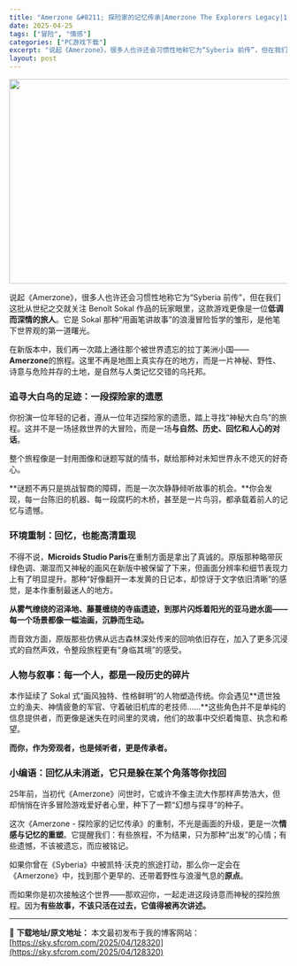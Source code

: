 ```yaml
---
title: "Amerzone &#8211; 探险家的记忆传承|Amerzone The Explorers Legacy|13.08G"
date: 2025-04-25
tags: ["冒险", "情感"]
categories: ["PC游戏下载"]
excerpt: "说起《Amerzone》，很多人也许还会习惯性地称它为“Syberia 前传”，但在我们这批从世纪之交就关注 Benoît Sokal 作品的玩家眼里，这款游戏更像是一位低调而深情的旅人。它是 Sokal 那种“用画笔讲故事”的浪漫冒险哲学的雏形，是他笔下世界观的第一道曙光。 在新版本中，我们再一次&hellip;"
layout: post
---
```


<img class="aligncenter size-full wp-image-128321" src="https://sky.sfcrom.com/wp-content/uploads/2025/04/2025042500012365.webp" alt="" width="660" height="370" />
<p class="" data-start="139" data-end="281">说起《Amerzone》，很多人也许还会习惯性地称它为“Syberia 前传”，但在我们这批从世纪之交就关注 Benoît Sokal 作品的玩家眼里，这款游戏更像是一位<strong data-start="224" data-end="236">低调而深情的旅人</strong>。它是 Sokal 那种“用画笔讲故事”的浪漫冒险哲学的雏形，是他笔下世界观的第一道曙光。</p>
<p class="" data-start="283" data-end="382">在新版本中，我们再一次踏上通往那个被世界遗忘的拉丁美洲小国——<strong data-start="314" data-end="326">Amerzone</strong>的旅程。这里不再是地图上真实存在的地方，而是一片神秘、野性、诗意与危险并存的土地，是自然与人类记忆交错的乌托邦。</p>

<h3 class="" data-start="384" data-end="405">追寻大白鸟的足迹：一段探险家的遗愿</h3>
<p class="" data-start="407" data-end="485">你扮演一位年轻的记者，遵从一位年迈探险家的遗愿，踏上寻找“神秘大白鸟”的旅程。这并不是一场拯救世界的大冒险，而是一场<strong data-start="465" data-end="484">与自然、历史、回忆和人心的对话</strong>。</p>
<p class="" data-start="487" data-end="525">整个旅程像是一封用图像和谜题写就的情书，献给那种对未知世界永不熄灭的好奇心。</p>
<p class="" data-start="527" data-end="604">**谜题不再只是挑战智商的障碍，而是一次次静静倾听故事的机会。**你会发现，每一台陈旧的机器、每一段腐朽的木桥，甚至是一片鸟羽，都承载着前人的记忆与遗憾。</p>

<h3 class="" data-start="606" data-end="624">环境重制：回忆，也能高清重现</h3>
<p class="" data-start="626" data-end="763">不得不说，<strong data-start="631" data-end="656">Microids Studio Paris</strong>在重制方面是拿出了真诚的。原版那种略带灰绿色调、潮湿而又神秘的画风在新版中被保留了下来，但画面分辨率和细节表现力上有了明显提升。那种“好像翻开一本发黄的日记本，却惊讶于文字依旧清晰”的感觉，是本作重制最迷人的地方。</p>
<p class="" data-start="765" data-end="823"><strong data-start="765" data-end="823">从雾气缭绕的沼泽地、藤蔓缠绕的寺庙遗迹，到那片闪烁着阳光的亚马逊水面——每一个场景都像一幅油画，沉静而生动。</strong></p>
<p class="" data-start="825" data-end="885">而音效方面，原版那些仿佛从远古森林深处传来的回响依旧存在，加入了更多沉浸式的自然声效，令整段旅程更有“身临其境”的感受。</p>

<h3 class="" data-start="887" data-end="911">人物与叙事：每一个人，都是一段历史的碎片</h3>
<p class="" data-start="913" data-end="1029">本作延续了 Sokal 式“画风独特、性格鲜明”的人物塑造传统。你会遇见**遗世独立的渔夫、神情疲惫的军官、守着破旧机库的老技师……**这些角色并不是单纯的信息提供者，而更像是迷失在时间里的灵魂，他们的故事中交织着悔意、执念和希望。</p>
<p class="" data-start="1031" data-end="1056"><strong data-start="1031" data-end="1056">而你，作为旁观者，也是倾听者，更是传承者。</strong></p>

<h3 class="" data-start="1058" data-end="1090"><strong data-start="1062" data-end="1090">小编语：回忆从未消逝，它只是躲在某个角落等你找回</strong></h3>
<p class="" data-start="1092" data-end="1163">25年前，当初代《Amerzone》问世时，它或许不像主流大作那样声势浩大，但却悄悄在许多冒险游戏爱好者心里，种下了一颗“幻想与探寻”的种子。</p>
<p class="" data-start="1165" data-end="1263">这次《Amerzone - 探险家的记忆传承》的重制，不光是画面的升级，更是一次<strong data-start="1205" data-end="1217">情感与记忆的重塑</strong>。它提醒我们：有些旅程，不为结果，只为那种“出发”的心情；有些遗憾，不该被遗忘，而应被铭记。</p>
<p class="" data-start="1265" data-end="1337">如果你曾在《Syberia》中被凯特·沃克的旅途打动，那么你一定会在《Amerzone》中，找到那个更早的、还带着野性与浪漫气息的<strong data-start="1330" data-end="1336">原点</strong>。</p>
<p class="" data-start="1339" data-end="1404">而如果你是初次接触这个世界——那欢迎你，一起走进这段诗意而神秘的探险旅程。因为<strong data-start="1378" data-end="1404">有些故事，不该只活在过去，它值得被再次讲述。</strong></p>

---
📖 **下载地址/原文地址：** 本文最初发布于我的博客网站：[https://sky.sfcrom.com/2025/04/128320](https://sky.sfcrom.com/2025/04/128320)

